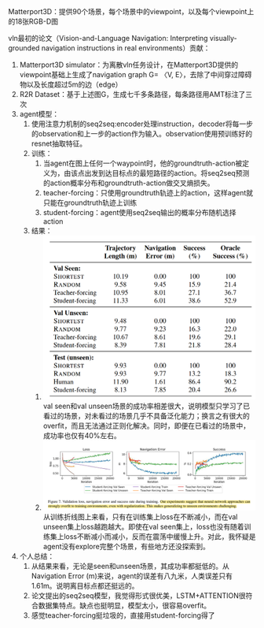 Matterport3D：提供90个场景，每个场景中的viewpoint，以及每个viewpoint上的18张RGB-D图



vln最初的论文（Vision-and-Language Navigation: Interpreting visually-grounded  navigation instructions in real environments）贡献：

1. Matterport3D simulator：为离散vln任务设计，在Matterport3D提供的viewpoint基础上生成了navigation graph G= 〈V, E〉，去除了中间穿过障碍物以及长度超过5m的边（edge）
2. R2R Dataset：基于上述图G，生成七千多条路径，每条路径用AMT标注了三次
3. agent模型：
   1. 使用注意力机制的seq2seq:encoder处理instruction，decoder将每一步的observation和上一步的action作为输入。observation使用预训练好的resnet抽取特征。
   2. 训练：
      1. 当agent在图上任何一个waypoint时，他的groundtruth-action被定义为，由该点出发到达目标点的最短路径的action。将seq2seq预测的action概率分布和groundtruth-action做交叉熵损失。
      2. teacher-forcing：只使用groundtruth轨迹上的action，这样agent就只能在groundtruth轨迹上训练
      3. student-forcing：agent使用seq2seq输出的概率分布随机选择action
   3. 结果：
      1. ![caf16c23ca1cc5e269770a95d6600096](assets/caf16c23ca1cc5e269770a95d6600096-1730367081825-1.png)val seen和val unseen场景的成功率相差很大，说明模型只学习了已看过的场景，对未看过的场景几乎不具备泛化能力；换言之有很大的overfit，而且无法通过正则化解决。同时，即便在已看过的场景中，成功率也仅有40%左右。
      2. ![e61b73d74a0e83919d1a3f1a1a8bedca](assets/e61b73d74a0e83919d1a3f1a1a8bedca.png)从训练折线图上来看，只有在训练集上loss在不断减小，而在val unseen集上loss越跑越大。即使在val seen集上，loss也没有随着训练集上loss不断减小而减小，反而在震荡中缓慢上升。对此，我怀疑是agent没有explore完整个场景，有些地方还没探索到。
4. 个人总结：
   1. 从结果来看，无论是seen和unseen场景，其成功率都挺低的。从Navigation Error (m)来说，agent的误差有八九米，人类误差只有1.61m。说明离目标点都还挺远的。
   2. 论文提出的seq2seq模型，我觉得形式很优美，LSTM+ATTENTION很符合数据集特点。缺点也挺明显，模型太小，很容易overfit。
   3. 感觉teacher-forcing挺垃圾的，直接用student-forcing得了



